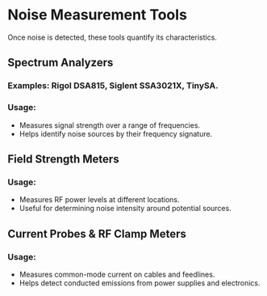 # Noise Measurement Tools

Once noise is detected, these tools quantify its characteristics.

## Spectrum Analyzers

### Examples: Rigol DSA815, Siglent SSA3021X, TinySA.

### Usage:
- Measures signal strength over a range of frequencies.
- Helps identify noise sources by their frequency signature.

## Field Strength Meters

### Usage:
- Measures RF power levels at different locations.
- Useful for determining noise intensity around potential sources.


## Current Probes & RF Clamp Meters

### Usage:
- Measures common-mode current on cables and feedlines.
- Helps detect conducted emissions from power supplies and electronics.

